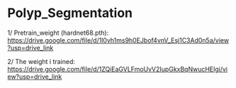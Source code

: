 # Polyp_Segmentation
1/ Pretrain_weight (hardnet68.pth): https://drive.google.com/file/d/1l0vh1ms9h0EJbof4vnV_Esj1C3Ad0n5a/view?usp=drive_link

2/ The weight i trained: https://drive.google.com/file/d/1ZQiEaGVLFmoUvV2IupGkxBqNwucHElgi/view?usp=drive_link 
